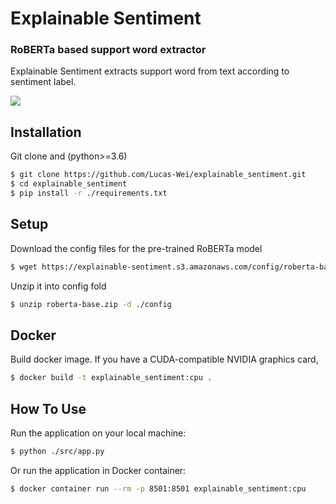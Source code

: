 # Explainable Sentiment
### RoBERTa based support word extractor 

Explainable Sentiment extracts support word from text according to sentiment label.

<img src="https://github.com/Lucas-Wei/explainable_sentiment/tree/master/material/explainable_sentiment.gif">

## Installation
Git clone and  (python>=3.6)
```bash
$ git clone https://github.com/Lucas-Wei/explainable_sentiment.git
$ cd explainable_sentiment
$ pip install -r ./requirements.txt
```

## Setup
Download the config files for the pre-trained RoBERTa model
```bash
$ wget https://explainable-sentiment.s3.amazonaws.com/config/roberta-base.zip
```
Unzip it into config fold
```bash
$ unzip roberta-base.zip -d ./config
```

## Docker

Build docker image.
If you have a CUDA-compatible NVIDIA graphics card,
```bash
$ docker build -t explainable_sentiment:cpu .
```

## How To Use
Run the application on your local machine:
```bash
$ python ./src/app.py
```
Or run the application in Docker container:
```bash
$ docker container run --rm -p 8501:8501 explainable_sentiment:cpu
```
